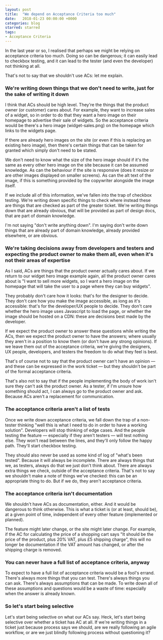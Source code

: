 ```yaml
---
layout: post
title:  "We depend on Acceptance Criteria too much"
date:   2018-01-23 00:00:00 +0000
categories: blog
starred: starred
tags:
- Acceptance Criteria
---
```


In the last year or so, I realised that perhaps we might be relying on acceptance criteria too much. Doing so can be dangerous; it can easily lead to checkbox testing, and it can lead to the tester (and even the developer) not thinking at all.

That's not to say that we shouldn't use ACs: let me explain.

### We're writing down things that we don't need to write, just for the sake of writing it down


I think that ACs should be high level. They're the things that the product owner (or customer) cares about. For example, they want to increase sales of a widget, so in order to do that they want a hero image on their homepage to advertise their sale of widgets. So the acceptance criteria would be there's a hero image (widget-sales.png) on the homepage which links to the widgets page.

If there are already hero images on the site (or even if this is replacing an existing hero image), then there's certain things that can be taken for granted which simply don't need to be stated.

We don't need to know what the size of the hero image should if it's the same as every other hero image on the site because it can be assumed knowledge.
As can the behaviour if the site is responsive (does it resize or are other images displayed on smaller screens).
As can the alt text of the image, if this is something provided by the copywriter alongside the image itself.

If we include all of this information, we've fallen into the trap of checkbox testing. We're writing down specific things to check where instead these are things that are checked as part of the greater ticket. We're writing things down that are already obvious, that will be provided as part of design docs, that are part of domain knowledge.

I'm not saying "don't write anything down". I'm saying don't write down things that are already part of domain knowledge, already provided elsewhere, or are obvious.

### We're taking decisions away from developers and testers and expecting the product owner to make them all, even when it's not their areas of expertise

As I said, ACs are things that the product owner actually cares about. If we return to our widget hero image example again, all the product owner cares about is "I want to sell more widgets, so I want a hero image on the homepage that will take the user to a page where they can buy widgets".

They probably don't care how it looks: that's for the designer to decide. They don't care how you make the image accessible, as long as it's accessible: that's for the developer/UX people to decide. They don't care whether the hero image uses Javascript to load the page, or whether the image should be hosted on a CDN: these are decisions best made by the developer.

If we expect the product owner to answer these questions while writing the ACs, then we expect the product owner to have the answers; where usually they aren't in a position to know them (or don't have any strong opinions). If we leave them out of the acceptance criteria, we're giving the designers, UX people, developers, and testers the freedom to do what they feel is best.

That's of course not to say that the product owner can't have an opinion — and these can be expressed in the work ticket — but they shouldn't be part of the formal acceptance criteria.

That's also not to say that if the people implementing the body of work isn't sure they can't ask the product owner. As a tester, if I'm unsure how something should act, I can always go to the product owner and ask. Because ACs aren't a replacement for communication.

### The acceptance criteria aren't a list of tests

Once we write down acceptance criteria, we fall down the trap of a non-tester thinking "well this is what I need to do in order to have a working solution". Developers will stop thinking of edge cases. And the people testing the feature — especially if they aren't testers — will test nothing else. They won't read between the lines, and they'll only follow the happy path. They'll start checkbox testing.

They should also never be used as some kind of log of "what's been tested". Because it will always be incomplete. There are always things that we, as testers, always do that we just don't think about. There are always extra things we check, outside of the acceptance criteria. That's not to say we shouldn't make a note of things we've checked: this can be an appropriate thing to do. But if we do, they aren't acceptance criteria.

### The acceptance criteria isn't documentation

We shouldn't have ACs as documentation, either. And it would be dangerous to think otherwise. This is what a ticket is (or at least, should be), at a given point of time, independent of every other feature (implemented or planned).

The feature might later change, or the site might later change. For example, if the AC for calculating the price of a shopping cart says "It should be the price of the product, plus 20% VAT, plus £5 shipping charge", this will no longer be documentation if the VAT amount has changed, or after the shipping charge is removed.

### You can never have a full list of acceptance criteria, anyway

To expect to have a full list of acceptance criteria would be a fool's errand. There's always more things that you can test. There's always things you can ask. There's always assumptions that can be made. To write down all of these assumptions and questions would be a waste of time: especially when the answer is already known.

### So let's start being selective

Let's start being selective on what our ACs say. Heck, let's start being selective over whether a ticket has AC at all. If we're writing things in a ticket just because process says we should, are we really following an agile workflow, or are we just blindly following process without questioning it?